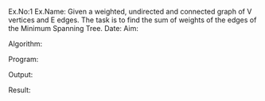 Ex.No:1
Ex.Name: Given a weighted, undirected and connected graph of V vertices and E edges. The task is to find the sum of weights of the edges of the Minimum Spanning Tree.
Date:
Aim:


Algorithm:





Program:



Output:



Result:


